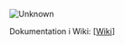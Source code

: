 
![Unknown](https://github.com/test-jppolitikenshus/internal-developer-platform/assets/35189/182b7093-d431-48c4-996a-6cf86aa9aa47)  

Dokumentation i Wiki: [[Wiki](https://github.com/test-jppolitikenshus/internal-developer-platform/wiki)]
